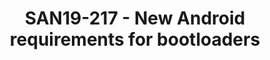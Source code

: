 ---
categories:
- san19
description: Android is undergoing serious changes related to boot flow. Those can
  be mandatory requirements for vendors, especially for new devices. During this session
  we will review those changes and how it can be implemented in bootloaders, using
  U-Boot as an example.
image:
  featured: 'true'
  path: /assets/images/featured-images/san19/SAN19-217.png
session_attendee_num: '33'
session_id: SAN19-217
session_room: Sunset IV (Session 2)
session_slot:
  end_time: '2019-09-24 12:55:00'
  start_time: '2019-09-24 12:30:00'
session_speakers:
- speaker_bio: 'Kernel developer, working in LCG group as an assignee from TexasInstruments.
    Main areas of expertise are: kernel, U-Boot, AOSP (low-level), bare-metal firmwares,
    Debian. Last few years working mostly with upstream.'
  speaker_company: TexasInstruments
  speaker_image: /assets/images/speakers/san19/sam-protsenko.jpg
  speaker_location: Kyiv
  speaker_name: Sam Protsenko
  speaker_position: Software Engineer
  speaker_url: ''
  speaker_username: semen.protsenko
session_track: Android
tag: session
tags:
- Android
- ' Boot Architecture'
title: SAN19-217 - New Android requirements for bootloaders
---